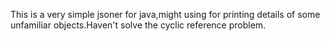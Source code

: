 This is a very simple jsoner for java,might using for printing details of some unfamiliar objects.Haven't solve the cyclic reference problem.
